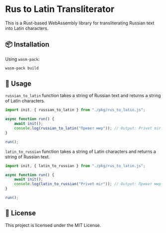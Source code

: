 # Rus to Latin Transliterator

This is a Rust-based WebAssembly library for transliterating Russian text into Latin characters.

## 📦 Installation

Using `wasm-pack`:

```sh
wasm-pack build
```

## 🚀 Usage

`russian_to_latin` function takes a string of Russian text and returns a string of Latin characters.
```js
import init, { russian_to_latin } from "./pkg/rus_to_latin.js";

async function run() {
    await init();
    console.log(russian_to_latin("Привет мир")); // Output: Privet mir
}

run();
```

`latin_to_russian` function takes a string of Latin characters and returns a string of Russian text.
```js
import init, { latin_to_russian } from "./pkg/rus_to_latin.js";

async function run() {
    await init();
    console.log(latin_to_russian("Privet mir")); // Output: Привет мир
}

run();
```

## 🔗 License
This project is licensed under the MIT License.